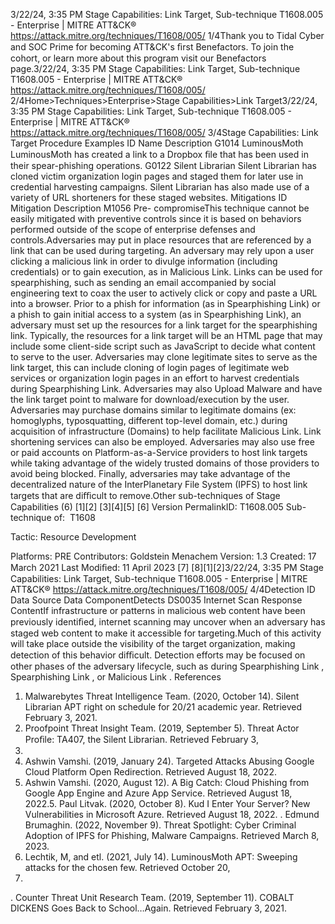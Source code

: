 3/22/24, 3:35 PM Stage Capabilities: Link Target, Sub-technique T1608.005 - Enterprise | MITRE ATT&CK®
https://attack.mitre.org/techniques/T1608/005/ 1/4Thank you to Tidal Cyber and SOC Prime for becoming ATT&CK's ﬁrst Benefactors. To join the cohort, or learn more about this program visit our
Benefactors page.3/22/24, 3:35 PM Stage Capabilities: Link Target, Sub-technique T1608.005 - Enterprise | MITRE ATT&CK®
https://attack.mitre.org/techniques/T1608/005/ 2/4Home>Techniques>Enterprise>Stage Capabilities>Link Target3/22/24, 3:35 PM Stage Capabilities: Link Target, Sub-technique T1608.005 - Enterprise | MITRE ATT&CK®
https://attack.mitre.org/techniques/T1608/005/ 3/4Stage Capabilities: Link Target
Procedure Examples
ID Name Description
G1014 LuminousMoth LuminousMoth has created a link to a Dropbox ﬁle that has been used in their spear-phishing operations.
G0122 Silent Librarian Silent Librarian has cloned victim organization login pages and staged them for later use in credential
harvesting campaigns. Silent Librarian has also made use of a variety of URL shorteners for these staged
websites.
Mitigations
ID Mitigation Description
M1056 Pre-
compromiseThis technique cannot be easily mitigated with preventive controls since it is based on behaviors performed
outside of the scope of enterprise defenses and controls.Adversaries may put in place resources that are referenced by a link that can be used during targeting. An adversary may rely upon a user
clicking a malicious link in order to divulge information (including credentials) or to gain execution, as in Malicious Link. Links can be used
for spearphishing, such as sending an email accompanied by social engineering text to coax the user to actively click or copy and paste a
URL into a browser. Prior to a phish for information (as in Spearphishing Link) or a phish to gain initial access to a system (as in
Spearphishing Link), an adversary must set up the resources for a link target for the spearphishing link.
Typically, the resources for a link target will be an HTML page that may include some client-side script such as JavaScript to decide what
content to serve to the user. Adversaries may clone legitimate sites to serve as the link target, this can include cloning of login pages of
legitimate web services or organization login pages in an effort to harvest credentials during Spearphishing Link. Adversaries may also
Upload Malware and have the link target point to malware for download/execution by the user.
Adversaries may purchase domains similar to legitimate domains (ex: homoglyphs, typosquatting, different top-level domain, etc.) during
acquisition of infrastructure (Domains) to help facilitate Malicious Link. Link shortening services can also be employed. Adversaries may
also use free or paid accounts on Platform-as-a-Service providers to host link targets while taking advantage of the widely trusted domains
of those providers to avoid being blocked. Finally, adversaries may take advantage of the decentralized nature of the InterPlanetary File
System (IPFS) to host link targets that are diﬃcult to remove.Other sub-techniques of Stage Capabilities (6)
[1][2]
[3][4][5]
[6]
Version PermalinkID: T1608.005
Sub-technique of:  T1608

Tactic: Resource Development

Platforms: PRE
Contributors: Goldstein Menachem
Version: 1.3
Created: 17 March 2021
Last Modiﬁed: 11 April 2023
[7]
[8][1][2]3/22/24, 3:35 PM Stage Capabilities: Link Target, Sub-technique T1608.005 - Enterprise | MITRE ATT&CK®
https://attack.mitre.org/techniques/T1608/005/ 4/4Detection
ID Data Source Data ComponentDetects
DS0035 Internet Scan Response
ContentIf infrastructure or patterns in malicious web content have been previously identiﬁed,
internet scanning may uncover when an adversary has staged web content to make it
accessible for targeting.Much of this activity will take place outside the visibility of the
target organization, making detection of this behavior diﬃcult. Detection efforts may be
focused on other phases of the adversary lifecycle, such as during Spearphishing Link ,
Spearphishing Link , or Malicious Link .
References
1. Malwarebytes Threat Intelligence Team. (2020, October 14).
Silent Librarian APT right on schedule for 20/21 academic
year. Retrieved February 3, 2021.
2. Proofpoint Threat Insight Team. (2019, September 5). Threat
Actor Proﬁle: TA407, the Silent Librarian. Retrieved February 3,
2021.
3. Ashwin Vamshi. (2019, January 24). Targeted Attacks
Abusing Google Cloud Platform Open Redirection. Retrieved
August 18, 2022.
4. Ashwin Vamshi. (2020, August 12). A Big Catch: Cloud
Phishing from Google App Engine and Azure App Service.
Retrieved August 18, 2022.5. Paul Litvak. (2020, October 8). Kud I Enter Your Server? New
Vulnerabilities in Microsoft Azure. Retrieved August 18, 2022.
. Edmund Brumaghin. (2022, November 9). Threat Spotlight:
Cyber Criminal Adoption of IPFS for Phishing, Malware
Campaigns. Retrieved March 8, 2023.
7. Lechtik, M, and etl. (2021, July 14). LuminousMoth APT:
Sweeping attacks for the chosen few. Retrieved October 20,
2022.
. Counter Threat Unit Research Team. (2019, September 11).
COBALT DICKENS Goes Back to School…Again. Retrieved
February 3, 2021.